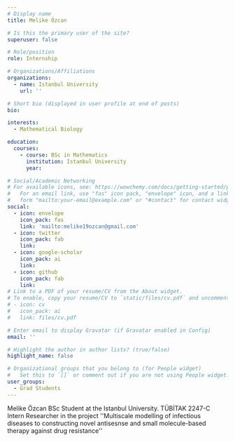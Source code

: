 ```yaml
---
# Display name
title: Melike Özcan

# Is this the primary user of the site?
superuser: false

# Role/position
role: Internship

# Organizations/Affiliations
organizations:
  - name: Istanbul University
    url: ''

# Short bio (displayed in user profile at end of posts)
bio: 

interests:
  - Mathematical Biology

education:
  courses:
    - course: BSc in Mathematics
      institution: Istanbul University
      year: 

# Social/Academic Networking
# For available icons, see: https://wowchemy.com/docs/getting-started/page-builder/#icons
#   For an email link, use "fas" icon pack, "envelope" icon, and a link in the
#   form "mailto:your-email@example.com" or "#contact" for contact widget.
social:
  - icon: envelope
    icon_pack: fas
    link: 'mailto:melike19ozcan@gmail.com'
  - icon: twitter
    icon_pack: fab
    link: 
  - icon: google-scholar
    icon_pack: ai
    link: 
  - icon: github
    icon_pack: fab
    link:
# Link to a PDF of your resume/CV from the About widget.
# To enable, copy your resume/CV to `static/files/cv.pdf` and uncomment the lines below.
# - icon: cv
#   icon_pack: ai
#   link: files/cv.pdf

# Enter email to display Gravatar (if Gravatar enabled in Config)
email: ''

# Highlight the author in author lists? (true/false)
highlight_name: false

# Organizational groups that you belong to (for People widget)
#   Set this to `[]` or comment out if you are not using People widget.
user_groups:
  - Grad Students
---
```


Melike Özcan BSc Student at the Istanbul University. TÜBİTAK 2247-C Intern Researcher in the project ''Multiscale modelling of infectious diseases to constructing novel antisesnse and small molecule-based therapy against drug resistance''
